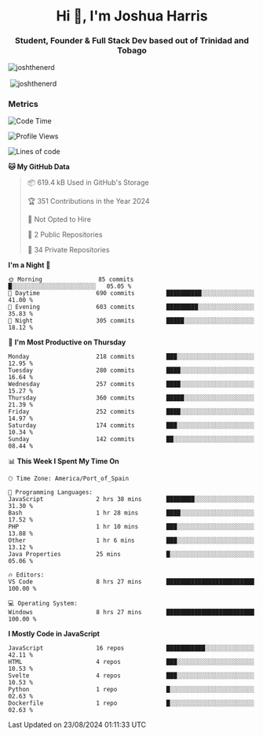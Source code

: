 <h1 align="center">Hi 👋, I'm Joshua Harris</h1>
<h3 align="center">Student, Founder & Full Stack Dev based out of Trinidad and Tobago</h3>

<p align="left"> <img src="https://komarev.com/ghpvc/?username=JoshTheDeveloperr" alt="joshthenerd" /> </p>

<p>&nbsp;<img align="center" src="https://github-readme-stats.vercel.app/api?username=JoshTheDeveloperr&show_icons=true&count_private=true" alt="joshthenerd" /></p>

### Metrics

<!--START_SECTION:waka-->
![Code Time](http://img.shields.io/badge/Code%20Time-902%20hrs%206%20mins-blue)

![Profile Views](http://img.shields.io/badge/Profile%20Views-0-blue)

![Lines of code](https://img.shields.io/badge/From%20Hello%20World%20I%27ve%20Written-3.3%20million%20lines%20of%20code-blue)

**🐱 My GitHub Data** 

> 📦 619.4 kB Used in GitHub's Storage 
 > 
> 🏆 351 Contributions in the Year 2024
 > 
> 🚫 Not Opted to Hire
 > 
> 📜 2 Public Repositories 
 > 
> 🔑 34 Private Repositories 
 > 
**I'm a Night 🦉** 

```text
🌞 Morning                85 commits          █░░░░░░░░░░░░░░░░░░░░░░░░   05.05 % 
🌆 Daytime                690 commits         ██████████░░░░░░░░░░░░░░░   41.00 % 
🌃 Evening                603 commits         █████████░░░░░░░░░░░░░░░░   35.83 % 
🌙 Night                  305 commits         █████░░░░░░░░░░░░░░░░░░░░   18.12 % 
```
📅 **I'm Most Productive on Thursday** 

```text
Monday                   218 commits         ███░░░░░░░░░░░░░░░░░░░░░░   12.95 % 
Tuesday                  280 commits         ████░░░░░░░░░░░░░░░░░░░░░   16.64 % 
Wednesday                257 commits         ████░░░░░░░░░░░░░░░░░░░░░   15.27 % 
Thursday                 360 commits         █████░░░░░░░░░░░░░░░░░░░░   21.39 % 
Friday                   252 commits         ████░░░░░░░░░░░░░░░░░░░░░   14.97 % 
Saturday                 174 commits         ███░░░░░░░░░░░░░░░░░░░░░░   10.34 % 
Sunday                   142 commits         ██░░░░░░░░░░░░░░░░░░░░░░░   08.44 % 
```


📊 **This Week I Spent My Time On** 

```text
🕑︎ Time Zone: America/Port_of_Spain

💬 Programming Languages: 
JavaScript               2 hrs 38 mins       ████████░░░░░░░░░░░░░░░░░   31.30 % 
Bash                     1 hr 28 mins        ████░░░░░░░░░░░░░░░░░░░░░   17.52 % 
PHP                      1 hr 10 mins        ███░░░░░░░░░░░░░░░░░░░░░░   13.88 % 
Other                    1 hr 6 mins         ███░░░░░░░░░░░░░░░░░░░░░░   13.12 % 
Java Properties          25 mins             █░░░░░░░░░░░░░░░░░░░░░░░░   05.06 % 

🔥 Editors: 
VS Code                  8 hrs 27 mins       █████████████████████████   100.00 % 

💻 Operating System: 
Windows                  8 hrs 27 mins       █████████████████████████   100.00 % 
```

**I Mostly Code in JavaScript** 

```text
JavaScript               16 repos            ███████████░░░░░░░░░░░░░░   42.11 % 
HTML                     4 repos             ███░░░░░░░░░░░░░░░░░░░░░░   10.53 % 
Svelte                   4 repos             ███░░░░░░░░░░░░░░░░░░░░░░   10.53 % 
Python                   1 repo              █░░░░░░░░░░░░░░░░░░░░░░░░   02.63 % 
Dockerfile               1 repo              █░░░░░░░░░░░░░░░░░░░░░░░░   02.63 % 
```




 Last Updated on 23/08/2024 01:11:33 UTC
<!--END_SECTION:waka-->
